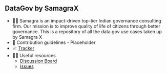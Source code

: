 ## DataGov by SamagraX

- 🙋‍♀️ Samagra is an impact-driven top-tier Indian governance consulting firm. Our mission is to improve quality of life of citizens through better governance. This is a repository of all the data gov use cases taken up by Samagra X
- 🌈 Contribution guidelines - Placeholder
- 📈 [Tracker](https://github.com/orgs/DataGov-SamagraX/projects/1)
- 👩‍💻 Useful resources
  - [Discussion Board](https://github.com/orgs/DataGov-SamagraX/discussions)
  - [Issues](https://github.com/DataGov-SamagraX/.github/issues)
